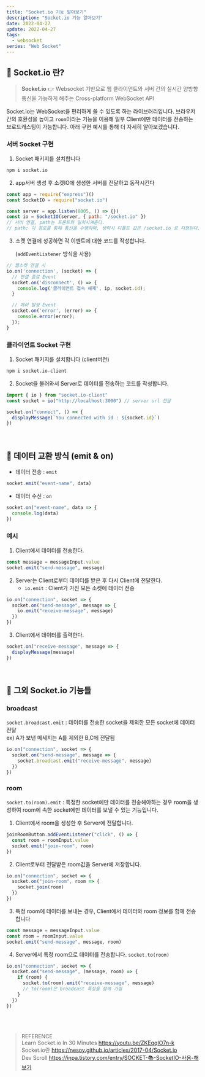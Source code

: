```yaml
---
title: "Socket.io 기능 알아보기"
description: "Socket.io 기능 알아보기"
date: 2022-04-27
update: 2022-04-27
tags:
  - websocket
series: "Web Socket"
---
```


## 🔎 Socket.io 란?

> **Socket.io** 👉 Websocket 기반으로 웹 클라이언트와 서버 간의 실시간 양방향 통신을 가능하게 해주는 Cross-platform WebSocket API

Socket.io는 WebSocket을 편리하게 쓸 수 있도록 하는 라이브러리입니다. 브라우저간의 호환성을 높이고 `room`이라는 기능을 이용해 일부 Client에만 데이터를 전송하는 브로드캐스팅이 가능합니다. 아래 구현 예시를 통해 더 자세히 알아보겠습니다.

### 서버 Socket 구현

1. Socket 패키지를 설치합니다

```bash
npm i socket.io
```

2.  app서버 생성 후 소켓IO에 생성한 서버를 전달하고 동작시킨다

```js
const app = require("express")()
const SocketIO = require("socket.io")

const server = app.listen(8005, () => {})
const io = SocketIO(server, { path: "/socket.io" })
// 서버 연결, path는 프론트와 일치시켜준다.
// path: 이 경로를 통해 통신을 수행하며, 생략시 디폴트 값은 /socket.io 로 지정된다.
```

3. 소켓 연결에 성공하면 각 이벤트에 대한 코드를 작성합니다.

   (`addEventListener` 방식을 사용)

```js
// 웹소켓 연결 시
io.on('connection', (socket) => {
  // 연결 종료 Event
  socket.on('disconnect', () => {
    console.log('클라이언트 접속 해제', ip, socket.id);
  }

  // 에러 발생 Event
  socket.on('error', (error) => {
    console.error(error);
  });
}
```

### 클라이언트 Socket 구현

1. Socket 패키지를 설치합니다 (client버전)

```bash
npm i socket.io-client
```

2. Socket을 불러와서 Server로 데이터를 전송하는 코드를 작성합니다.

```js
import { io } from "socket.io-client"
const socket = io("http://localhost:3000") // server url 전달

socket.on("connect", () => {
  displayMessage(`You connected with id : ${socket.id}`)
})
```

<br/>

## 🔀 데이터 교환 방식 (emit & on)

- 데이터 전송 : `emit`

```js
socket.emit("event-name", data)
```

- 데이터 수신 : `on`

```js
socket.on("event-name", data => {
  console.log(data)
})
```

### 예시

1. Client에서 데이터를 전송한다.

```js
const message = messageInput.value
socket.emit("send-message", message)
```

2. Server는 Client로부터 데이터를 받은 후 다시 Client에 전달한다.
   - `io.emit` : Client가 가진 모든 소켓에 데이터 전송

```js
io.on("connection", socket => {
  socket.on("send-message", message => {
    io.emit("receive-message", message)
  })
})
```

3. Client에서 데이터를 출력한다.

```js
socket.on("receive-message", message => {
  displayMessage(message)
})
```

<br/>

## 📝 그외 Socket.io 기능들

### broadcast

`socket.broadcast.emit` : 데이터를 전송한 socket을 제외한 모든 socket에 데이터 전달
<br/> ex) A가 보낸 메세지는 A를 제외한 B,C에 전달됨

```js
io.on("connection", socket => {
  socket.on("send-message", message => {
    socket.broadcast.emit("receive-message", message)
  })
})
```

### room

`socket.to(room).emit` : 특정한 socket에만 데이터를 전송해야하는 경우 room을 생성하여 room에 속한 socket에만 데이터를 보낼 수 있는 기능입니다.

1. Client에서 room을 생성한 후 Server에 전달합니다.

```js
joinRoomButton.addEventListener("click", () => {
  const room = roomInput.value
  socket.emit("join-room", room)
})
```

2. Client로부터 전달받은 room값을 Server에 저장합니다.

```js
io.on("connection", socket => {
  socket.on("join-room", room => {
    socket.join(room)
  })
})
```

3. 특정 room에 데이터를 보내는 경우, Client에서 데이터와 room 정보를 함께 전송합니다

```js
const message = messageInput.value
const room = roomInput.value
socket.emit("send-message", message, room)
```

4. Server에서 특정 room으로 데이터를 전송합니다. `socket.to(room)`

```js
io.on("connection", socket => {
  socket.on("send-message", (message, room) => {
    if (room) {
      socket.to(room).emit("receive-message", message)
      // to(room)은 broadcast 특징을 함께 가짐
    }
  })
})
```

<br /><br />

> REFERENCE<br /> Learn Socket.io In 30 Minutes https://youtu.be/ZKEqqIO7n-k <br/> Socket.io란 https://nesoy.github.io/articles/2017-04/Socket.io<br/>Dev Scroll https://inpa.tistory.com/entry/SOCKET-📚-SocketIO-사용-해보기
